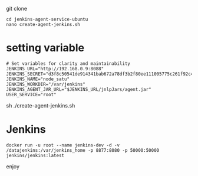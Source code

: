 git clone 

```
cd jenkins-agent-service-ubuntu
nano create-agent-jenkins.sh
```

# setting variable

```
# Set variables for clarity and maintainability
JENKINS_URL="http://192.168.0.9:8088"
JENKINS_SECRET="d3f8c50541de914341bab672a78df3b2f80ee111005775c261f92c4ebc3d60ac"
JENKINS_NAME="node_satu"
JENKINS_WORKDIR="/var/jenkins"
JENKINS_AGENT_JAR_URL="$JENKINS_URL/jnlpJars/agent.jar"
USER_SERVICE="root"
```

sh ./create-agent-jenkins.sh


# Jenkins

```
docker run -u root --name jenkins-dev -d -v /datajenkins:/var/jenkins_home -p 8877:8080 -p 50000:50000 jenkins/jenkins:latest
```

enjoy
